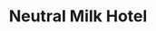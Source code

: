 ---
title: "Neutral Milk Hotel"
summary: "American indie rock band formed in 1989 in Ruston, Louisiana."
image: "neutral-milk-hotel.jpg"
apple_music_artist_url: "None"
---